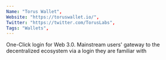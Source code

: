 ```yaml
--- 
Name: "Torus Wallet", 
Website: "https://toruswallet.io/", 
Twitter: "https://twitter.com/TorusLabs", 
Tags: "Wallets", 
--- 
```

<!--lang:en--> 
One-Click login for Web 3.0. Mainstream users' gateway to the decentralized ecosystem via a login they are familiar with
<!--lang:es--] 
Inicio de sesión con un clic para Web 3.0. La puerta de enlace de los usuarios principales al ecosistema descentralizado a través de un inicio de sesión con el que están familiarizados
<!--lang:de--] 
One-Click-Login für Web 3.0. Das Gateway der Mainstream-Benutzer zum dezentralen Ökosystem über ein ihnen vertrautes Login
<!--lang:fr--] 
Connexion en un clic pour le Web 3.0. Passerelle des utilisateurs grand public vers l'écosystème décentralisé via une connexion avec laquelle ils sont familiers
<!--lang:pl--] 
Logowanie jednym kliknięciem do Web 3.0. Brama głównego nurtu użytkowników do zdecentralizowanego ekosystemu za pomocą loginu, który znają
<!--lang:uk--] 
Вхід одним клацанням для Web 3.0. Шлюз основних користувачів до децентралізованої екосистеми через знайомий їм логін
[!--lang:*--> 
